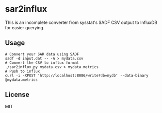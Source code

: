 # sar2influx

This is an incomplete converter from sysstat's SADF CSV output to InfluxDB for
easier querying.

## Usage

```shell
# Convert your SAR data using SADF
sadf -d input.dat -- -A > mydata.csv
# Convert the CSV to influx format
./sar2influx.py mydata.csv > mydata.metrics
# Push to influx
curl -i -XPOST 'http://localhost:8086/write?db=mydb' --data-binary @mydata.metrics
```

## License

MIT